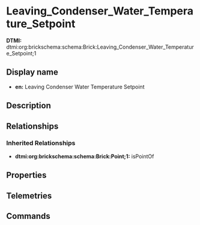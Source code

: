 # Leaving_Condenser_Water_Temperature_Setpoint
**DTMI:** dtmi:org:brickschema:schema:Brick:Leaving_Condenser_Water_Temperature_Setpoint;1
## Display name
- **en:** Leaving Condenser Water Temperature Setpoint
## Description
## Relationships
### Inherited Relationships
* **dtmi:org:brickschema:schema:Brick:Point;1:** isPointOf
## Properties
## Telemetries
## Commands

